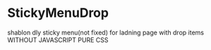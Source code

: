 # StickyMenuDrop
shablon dly sticky menu(not fixed) for ladning page with drop items WITHOUT JAVASCRIPT PURE CSS
